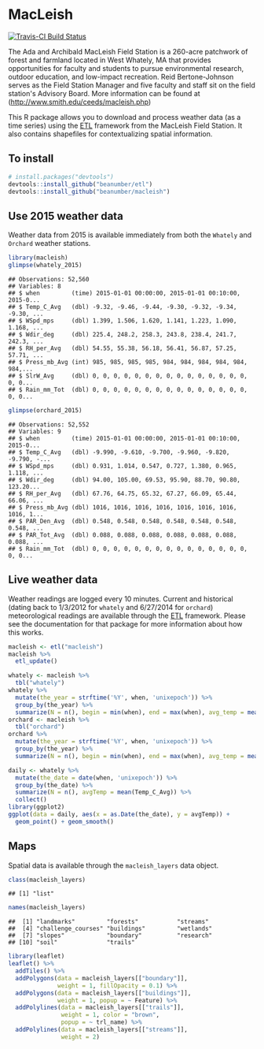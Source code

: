 MacLeish
================

[![Travis-CI Build Status](https://travis-ci.org/beanumber/macleish.svg?branch=master)](https://travis-ci.org/beanumber/macleish)

The Ada and Archibald MacLeish Field Station is a 260-acre patchwork of forest and farmland located in West Whately, MA that provides opportunities for faculty and students to pursue environmental research, outdoor education, and low-impact recreation. Reid Bertone-Johnson serves as the Field Station Manager and five faculty and staff sit on the field station's Advisory Board. More information can be found at (<http://www.smith.edu/ceeds/macleish.php>)

This R package allows you to download and process weather data (as a time series) using the [ETL](http://www.github.com/beanumber/etl) framework from the MacLeish Field Station. It also contains shapefiles for contextualizing spatial information.

To install
----------

``` r
# install.packages("devtools")
devtools::install_github("beanumber/etl")
devtools::install_github("beanumber/macleish")
```

Use 2015 weather data
---------------------

Weather data from 2015 is available immediately from both the `Whately` and `Orchard` weather stations.

``` r
library(macleish)
glimpse(whately_2015)
```

    ## Observations: 52,560
    ## Variables: 8
    ## $ when         (time) 2015-01-01 00:00:00, 2015-01-01 00:10:00, 2015-0...
    ## $ Temp_C_Avg   (dbl) -9.32, -9.46, -9.44, -9.30, -9.32, -9.34, -9.30, ...
    ## $ WSpd_mps     (dbl) 1.399, 1.506, 1.620, 1.141, 1.223, 1.090, 1.168, ...
    ## $ Wdir_deg     (dbl) 225.4, 248.2, 258.3, 243.8, 238.4, 241.7, 242.3, ...
    ## $ RH_per_Avg   (dbl) 54.55, 55.38, 56.18, 56.41, 56.87, 57.25, 57.71, ...
    ## $ Press_mb_Avg (int) 985, 985, 985, 985, 984, 984, 984, 984, 984, 984,...
    ## $ SlrW_Avg     (dbl) 0, 0, 0, 0, 0, 0, 0, 0, 0, 0, 0, 0, 0, 0, 0, 0, 0...
    ## $ Rain_mm_Tot  (dbl) 0, 0, 0, 0, 0, 0, 0, 0, 0, 0, 0, 0, 0, 0, 0, 0, 0...

``` r
glimpse(orchard_2015)
```

    ## Observations: 52,552
    ## Variables: 9
    ## $ when         (time) 2015-01-01 00:00:00, 2015-01-01 00:10:00, 2015-0...
    ## $ Temp_C_Avg   (dbl) -9.990, -9.610, -9.700, -9.960, -9.820, -9.790, -...
    ## $ WSpd_mps     (dbl) 0.931, 1.014, 0.547, 0.727, 1.380, 0.965, 1.118, ...
    ## $ Wdir_deg     (dbl) 94.00, 105.00, 69.53, 95.90, 88.70, 90.80, 123.20...
    ## $ RH_per_Avg   (dbl) 67.76, 64.75, 65.32, 67.27, 66.09, 65.44, 66.06, ...
    ## $ Press_mb_Avg (dbl) 1016, 1016, 1016, 1016, 1016, 1016, 1016, 1016, 1...
    ## $ PAR_Den_Avg  (dbl) 0.548, 0.548, 0.548, 0.548, 0.548, 0.548, 0.548, ...
    ## $ PAR_Tot_Avg  (dbl) 0.088, 0.088, 0.088, 0.088, 0.088, 0.088, 0.088, ...
    ## $ Rain_mm_Tot  (dbl) 0, 0, 0, 0, 0, 0, 0, 0, 0, 0, 0, 0, 0, 0, 0, 0, 0...

Live weather data
-----------------

Weather readings are logged every 10 minutes. Current and historical (dating back to 1/3/2012 for `whately` and 6/27/2014 for `orchard`) meteorological readings are available through the [ETL](http://www.github.com/beanumber/etl) framework. Please see the documentation for that package for more information about how this works.

``` r
macleish <- etl("macleish")
macleish %>%
  etl_update()
```

``` r
whately <- macleish %>%
  tbl("whately")
whately %>%
  mutate(the_year = strftime('%Y', when, 'unixepoch')) %>%
  group_by(the_year) %>%
  summarize(N = n(), begin = min(when), end = max(when), avg_temp = mean(Temp_C_Avg))
orchard <- macleish %>%
  tbl("orchard")
orchard %>%
  mutate(the_year = strftime('%Y', when, 'unixepoch')) %>%
  group_by(the_year) %>%
  summarize(N = n(), begin = min(when), end = max(when), avg_temp = mean(Temp_C_Avg))
```

``` r
daily <- whately %>%
  mutate(the_date = date(when, 'unixepoch')) %>%
  group_by(the_date) %>%
  summarize(N = n(), avgTemp = mean(Temp_C_Avg)) %>%
  collect()
library(ggplot2)
ggplot(data = daily, aes(x = as.Date(the_date), y = avgTemp)) +
  geom_point() + geom_smooth()
```

Maps
----

Spatial data is available through the `macleish_layers` data object.

``` r
class(macleish_layers)
```

    ## [1] "list"

``` r
names(macleish_layers)
```

    ##  [1] "landmarks"         "forests"           "streams"          
    ##  [4] "challenge_courses" "buildings"         "wetlands"         
    ##  [7] "slopes"            "boundary"          "research"         
    ## [10] "soil"              "trails"

``` r
library(leaflet)
leaflet() %>%
  addTiles() %>%
  addPolygons(data = macleish_layers[["boundary"]], 
              weight = 1, fillOpacity = 0.1) %>%
  addPolygons(data = macleish_layers[["buildings"]], 
              weight = 1, popup = ~ Feature) %>%
  addPolylines(data = macleish_layers[["trails"]], 
               weight = 1, color = "brown",
               popup = ~ trl_name) %>%
  addPolylines(data = macleish_layers[["streams"]], 
               weight = 2)
```
